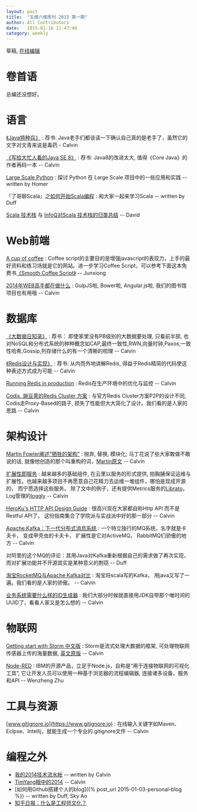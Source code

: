 ```yaml
---
layout: post
title:  "五楼六楼周刊 2015 第一期"
author: All Contributors
date:   2015-01-16 11:47:48
category: weekly
---
```


草稿, [在线编辑](https://github.com/f5f6/f5f6.github.io/edit/master/_posts/2015-01-11-weekly-1.markdown)

# 卷首语

总编还没想好。

# 语言

[《Java特种兵》](http://book.douban.com/subject/25959139/)
: 荐书: Java老手们都该读一下确认自己真的是老手了，虽然它的文字对文青来说是毒药 - Calvin

[《写给大忙人看的Java SE 8》](http://book.douban.com/subject/26274206/)
: 荐书: Java8的改进太大, 值得《Core Java》的作者再码一本 -- Calvin

[Large Scale Python](http://aclisp.github.io/jekyll/update/2014/12/29/large-scale-python-1.html)
: 探讨 Python 在 Large Scale 项目中的一些应用和实践 -- written by Homer

『了哥聊Scala』之[如何开始Scala编程](http://duffqiu.github.io/blog/2015/01/13/howtostartprogrammingwithscala/) 
: 和大家一起来学习Scala -- written by Duff

[Scala 技术栈](https://github.com/lauris/awesome-scala) 与 [InfoQ对Scala 技术栈的归类总结](http://www.infoq.com/cn/articles/scala-technology) -- David


# Web前端

[A cup of coffee](http://coffeescript.org/)
: Coffee script的主要目的是增强javascript的表现力，上手的最好资料和练习场就是它的网站。进一步学习Coffee Script，可以参考下面这本免费书[《Smooth Coffee Script》](http://autotelicum.github.io/Smooth-CoffeeScript) -- Junxiong

[2014年WEB高手都在做什么](http://yafeilee.me/blogs/54995f3a6c69342f6d100000)
: GulpJS啦, Bower啦, Angular.js啦, 我们的图书馆项目也有用哦  -- Calvin

# 数据库

[《大数据日知录》](http://book.douban.com/subject/25984046/)
: 荐书： 即使家里没有PB级别的大数据要处理, 只看前半部, 也对NoSQL和分布式系统的种种概念如CAP,最终一致性,RWN,向量时钟,Paxos,一致性哈希,Gossip,列存储什么的有一个清晰的梳理 -- Calvin

[《Redis设计与实现》](http://book.douban.com/subject/25900156/)
: 荐书: 从内而外地讲解Redis, 得益于Redis精简的代码使这种表述方式成为可能 -- Calvin

[Running Redis in production](http://shokunin.co/blog/2014/11/11/operational_redis.html)
: Redis在生产环境中的优化与监控 -- Calvin

[Codis, 豌豆荚的Redis Cluster 方案](http://0xffff.me/blog/2014/11/11/codis-de-she-ji-yu-shi-xian-1/)
: 与官方Redis Cluster方案P2P的设计不同, Codis走Proxy-Based的路子, 损失了性能但大大简化了设计。我们看的是人家的思路 -- Calvin


# 架构设计

[Martin Fowler阐述“牺牲的架构”](http://www.infoq.com/cn/news/2014/11/sacrificial-architecture)
: 抛弃, 替换, 模块化; 马丁花说了些大家敢做不敢说的话, 就像他创造的那个叫重构的词，[Martin原文](http://martinfowler.com/bliki/SacrificialArchitecture.html) -- Calvin

[扩展性即服务](http://www.infoq.com/cn/news/2014/12/extended-service)
: 越来越多的基础组件, 在云里以服务的形式提供, 拍胸脯保证运维与扩展性。也越来越多项目不再愿意自己花精力去运维一堆组件，哪怕是现成开源的， 而宁愿选择这些服务。 除了文中的例子，还有提供Metrics服务的[Librato](https://www.librato.com)， Log管理的[loggly](https://www.loggly.com/) -- Calvin

[HeroKu's HTTP API Design Guide](https://github.com/interagent/http-api-design)
: 很高兴现在大家都自称Http API 而不是 Restful API了， 这份指南集合了学院派与实战派中好的那一部分 -- Calvin

[Apache Kafka：下一代分布式消息系统](http://www.infoq.com/cn/articles/apache-kafka)
: 一个特立独行的MQ系统，名字就是卡夫卡， 变成甲壳虫的卡夫卡， 扩展性是它对ActiveMQ， RabbitMQ们骄傲的地方 -- Calvin

对阿里的这个MQ的评论：其用Java对Kafka重新根据自己的需求做了再次实现，而对扩展功能并不开源其实是某种意义的剽窃 -- Duff

[淘宝RocketMQ与Apache Kafka对比](https://github.com/alibaba/RocketMQ/wiki/rmq_vs_kafka)
: 淘宝将scala写的Kafka， 用java又写了一遍。我们看的是人家的骄傲。 -- Calvin

[业务系统需要什么样的ID生成器](http://ericliang.info/what-kind-of-id-generator-we-need-in-business-systems/)
: 我们大部分时候就直接用JDK自带那个唯时间的UUID了，看看人家又是怎么想的 -- Calvin


# 物联网

[Getting start with Storm 中文版](http://ifeve.com/getting-started-with-stom-index/) 
: Storm是流式处理大数据的框架, 可处理物联网传感器上传的海量数据, [英文原版](http://it-ebooks.info/book/888/) -- Calvin

[Node-RED](http://nodered.org/)
: IBM的开源产品，立足于Node.js，自称是“用于连接物联网的可视化工具”, 它让开发人员可以使用一种基于浏览器的流程编辑器, 连接诸多设备、服务和API -- Wenzheng Zhu


# 工具与资源

[www.gitignore.io](https://www.gitignore.io)
: 在线输入关键字如Maven、Eclpse、Intellij，就能生成一个专业的.gitignore文件 -- Calvin

# 编程之外

- [我的2014技术流水帐](http://calvin1978.blogcn.com/articles/my2014.html) -- written by Calvin
- [TimYang眼中的2014](http://timyang.net/tao/thoughts-2014/) -- Calvin
- [如何用Github搭建个人的blog]({% post_url 2015-01-03-personal-blog %}) -- written by Duff, Sky Ao
- [知乎日报：什么是工程师文化？](http://daily.zhihu.com/story/4442333)
